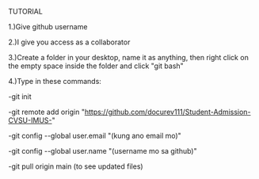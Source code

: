TUTORIAL

1.)Give github username

2.)I give you access as a collaborator

3.)Create a folder in your desktop, name it as anything, then right click on the empty space inside the folder and click "git bash"

4.)Type in these commands:

  -git init
  
  -git remote add origin "https://github.com/docurev111/Student-Admission-CVSU-IMUS-"

  -git config --global user.email "(kung ano email mo)"

  -git config --global user.name "(username mo sa github)"
  
  -git pull origin main (to see updated files)

